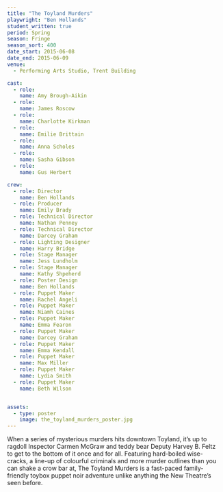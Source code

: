 ```yaml
---
title: "The Toyland Murders"
playwright: "Ben Hollands"
student_written: true
period: Spring
season: Fringe
season_sort: 400
date_start: 2015-06-08
date_end: 2015-06-09
venue:
  - Performing Arts Studio, Trent Building

cast:
  - role:
    name: Amy Brough-Aikin
  - role:
    name: James Roscow
  - role:
    name: Charlotte Kirkman
  - role:
    name: Emilie Brittain
  - role:
    name: Anna Scholes
  - role:
    name: Sasha Gibson
  - role:
    name: Gus Herbert

crew:
  - role: Director
    name: Ben Hollands
  - role: Producer
    name: Emily Brady
  - role: Technical Director
    name: Nathan Penney
  - role: Technical Director
    name: Darcey Graham
  - role: Lighting Designer
    name: Harry Bridge
  - role: Stage Manager
    name: Jess Lundholm
  - role: Stage Manager
    name: Kathy Shpeherd
  - role: Poster Design
    name: Ben Hollands
  - role: Puppet Maker
    name: Rachel Angeli
  - role: Puppet Maker
    name: Niamh Caines
  - role: Puppet Maker
    name: Emma Fearon
  - role: Puppet Maker
    name: Darcey Graham
  - role: Puppet Maker
    name: Emma Kendall
  - role: Puppet Maker
    name: Max Miller
  - role: Puppet Maker
    name: Lydia Smith
  - role: Puppet Maker
    name: Beth Wilson


assets:
  - type: poster
    image: the_toyland_murders_poster.jpg
---
```


When a series of mysterious murders hits downtown Toyland, it’s up to ragdoll Inspector Carmen McGraw and teddy bear Deputy Harvey B. Feltz to get to the bottom of it once and for all. Featuring hard-boiled wise-cracks, a line-up of colourful criminals and more murder outlines than you can shake a crow bar at, The Toyland Murders is a fast-paced family-friendly toybox puppet noir adventure unlike anything the New Theatre’s seen before.
